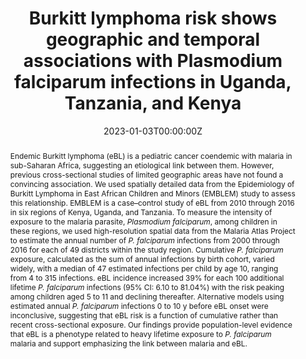 ---
title: Burkitt lymphoma risk shows geographic and temporal associations with Plasmodium falciparum infections in Uganda, Tanzania, and Kenya
authors:
- "Kelly-Broen"
- "Joey-Dickens"
- "Rob-Trangucci"
- admin
date: "2023-01-03T00:00:00Z"
doi: "https://doi.org/10.1073/pnas.2211055120"

# Schedule page publish date (NOT publication's date).
publishDate: "2021-09-01T00:00:00Z"

# Publication type.
# Legend: 0 = Uncategorized; 1 = Conference paper; 2 = Journal article;
# 3 = Preprint / Working Paper; 4 = Report; 5 = Book; 6 = Book section;
# 7 = Thesis; 8 = Patent
publication_types: ["2"]

# Publication name and optional abbreviated publication name.
publication: "Proceedings of the National Academy of Sciences"
publication_short: "Proc. Natl. Acad. Sci. U.S.A."

abstract: "Endemic Burkitt lymphoma (eBL) is a pediatric cancer coendemic with malaria in sub-Saharan Africa, suggesting an etiological link between them. However, previous cross-sectional studies of limited geographic areas have not found a convincing association. We used spatially detailed data from the Epidemiology of Burkitt Lymphoma in East African Children and Minors (EMBLEM) study to assess this relationship. EMBLEM is a case–control study of eBL from 2010 through 2016 in six regions of Kenya, Uganda, and Tanzania. To measure the intensity of exposure to the malaria parasite, <i>Plasmodium falciparum</i>, among children in these regions, we used high-resolution spatial data from the Malaria Atlas Project to estimate the annual number of <i>P. falciparum</i> infections from 2000 through 2016 for each of 49 districts within the study region. Cumulative <i>P. falciparum</i> exposure, calculated as the sum of annual infections by birth cohort, varied widely, with a median of 47 estimated infections per child by age 10, ranging from 4 to 315 infections. eBL incidence increased 39% for each 100 additional lifetime <i>P. falciparum</i> infections (95% CI: 6.10 to 81.04%) with the risk peaking among children aged 5 to 11 and declining thereafter. Alternative models using estimated annual <i>P. falciparum</i> infections 0 to 10 y before eBL onset were inconclusive, suggesting that eBL risk is a function of cumulative rather than recent cross-sectional exposure. Our findings provide population-level evidence that eBL is a phenotype related to heavy lifetime exposure to <i>P. falciparum</i> malaria and support emphasizing the link between malaria and eBL."

# Summary. An optional shortened abstract.
# summary: 

tags:
- Burkitt Lymphoma
- Endemic Burkitt Lymphoma
- Plasmodium falciparum
- Malaria
- Spatial Data

featured: true

links:
- name: Online Access
  url: "https://www.pnas.org/doi/10.1073/pnas.2211055120"
# url_pdf: 
# url_code: '#'
# url_dataset: '#'
# url_poster: '#'
# url_project: ''
# url_slides: ''
# url_source: '#'
# url_video: '#'

# Featured image
# To use, add an image named `featured.jpg/png` to your page's folder. 
# image:
#   caption: ''
#   focal_point: ""
#   preview_only: false

# Associated Projects (optional).
#   Associate this publication with one or more of your projects.
#   Simply enter your project's folder or file name without extension.
#   E.g. `internal-project` references `content/project/internal-project/index.md`.
#   Otherwise, set `projects: []`.
# projects: 

# Slides (optional).
#   Associate this publication with Markdown slides.
#   Simply enter your slide deck's filename without extension.
#   E.g. `slides: "example"` references `content/slides/example/index.md`.
#   Otherwise, set `slides: ""`.
slides: ""
---